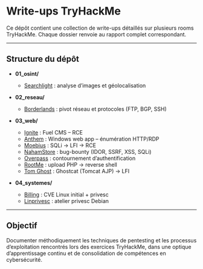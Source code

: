 # Write-ups TryHackMe

Ce dépôt contient une collection de write-ups détaillés sur plusieurs rooms TryHackMe.
Chaque dossier renvoie au rapport complet correspondant.

---

## Structure du dépôt

- **01_osint/**  
  - [Searchlight](https://tryhackme.com/room/searchlight) : analyse d’images et géolocalisation

- **02_reseau/**  
  - [Borderlands](https://tryhackme.com/room/borderlands) : pivot réseau et protocoles (FTP, BGP, SSH)

- **03_web/**  
  - [Ignite](https://tryhackme.com/room/ignite) : Fuel CMS – RCE
  - [Anthem](https://tryhackme.com/room/anthem) : Windows web app – énumération HTTP/RDP
  - [Moebius](https://tryhackme.com/room/moebius) : SQLi → LFI → RCE
  - [NahamStore](https://tryhackme.com/room/nahamstore) : bug-bounty (IDOR, SSRF, XSS, SQLi)
  - [Overpass](https://tryhackme.com/room/overpass) : contournement d’authentification
  - [RootMe](https://tryhackme.com/room/rootme) : upload PHP → reverse shell
  - [Tom Ghost](https://tryhackme.com/room/tomghost) : Ghostcat (Tomcat AJP) → LFI

- **04_systemes/**  
  - [Billing](https://tryhackme.com/room/billing) : CVE Linux initial + privesc
  - [Linprivesc](https://tryhackme.com/room/linprivesc) : atelier privesc Debian

---

## Objectif

Documenter méthodiquement les techniques de pentesting et les processus d’exploitation rencontrés lors des exercices TryHackMe, dans une optique d’apprentissage continu et de consolidation de compétences en cybersécurité.

